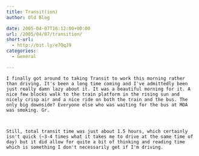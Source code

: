 ```yaml
---
title: Transit(ion)
author: Old Blog

date: 2005-04-07T16:12:00+00:00
url: /2005/04/07/transition/
short-url:
  - http://bit.ly/e7QqJ9
categories:
  - General

---
```

<div class='microid-http+http:sha1:8e5364575dcd7c5bbc38373f515973633742145a'>
  
    I finally got around to taking Transit to work this morning rather than driving. It's been a long time coming and I've admittedly been just really damn lazy about it. It was a beautiful morning for it. A nice few blocks walk to the train platform in the rising sun and nicely crisp air and a nice ride on both the train and the bus. The only big downside? Everyone else who was waiting for the bus at MOA was smoking. Gr.
  
  
  
    Still, total transit time was just about 1.5 hours, which certainly isn't quick (~3-4 times what it takes me to drive at the same time of day) but it did allow for quite a bit of thinking and reading time which is something I don't necessarily get if I'm driving.
  
